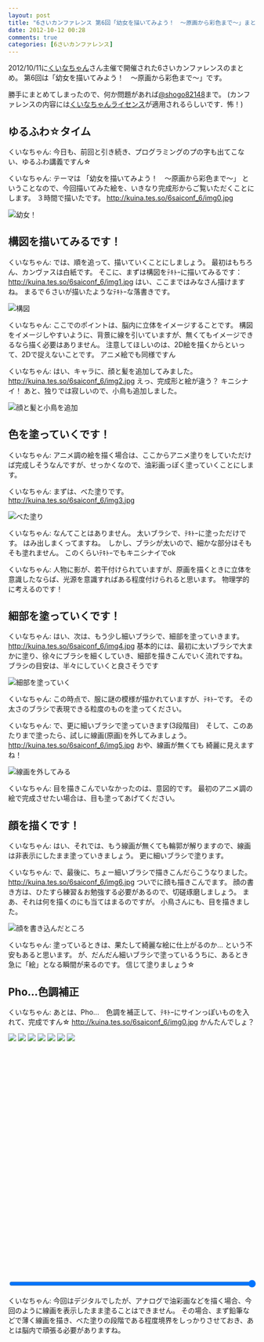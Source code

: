 ```yaml
---
layout: post
title: "6さいカンファレンス 第6回「幼女を描いてみよう！　～原画から彩色まで～」まとめ"
date: 2012-10-12 00:28
comments: true
categories: [6さいカンファレンス]
---
```


2012/10/11に[くいなちゃん](https://twitter.com/kuina_tesso)さん主催で開催された6さいカンファレンスのまとめ。
第6回は「幼女を描いてみよう！　～原画から彩色まで～」です。

勝手にまとめてしまったので、何か問題があれば[@shogo82148](https://twitter.com/shogo82148)まで。
(カンファレンスの内容には[くいなちゃんライセンス](https://twitter.com/kuina_tesso/status/211885730174222336)が適用されるらしいです．怖！)

<!-- more -->

## ゆるふわ☆タイム

くいなちゃん: 今日も、前回と引き続き、プログラミングのプの字も出てこない、ゆるふわ講義ですん☆

くいなちゃん: テーマは 「幼女を描いてみよう！　～原画から彩色まで～」 ということなので、今回描いてみた絵を、いきなり完成形からご覧いただくことにします。
３時間で描いたです。
<http://kuina.tes.so/6saiconf_6/img0.jpg>

![幼女！](http://kuina.tes.so/6saiconf_6/img0.jpg)


## 構図を描いてみるです！

くいなちゃん: では、順を追って、描いていくことにしましょう。
最初はもちろん、カンヴァスは白紙です。
そこに、まずは構図をﾃｷﾄｰに描いてみるです：
<http://kuina.tes.so/6saiconf_6/img1.jpg>
はい、ここまではみなさん描けますね。
まるで６さいが描いたようなﾃｷﾄｰな落書きです。

![構図](http://kuina.tes.so/6saiconf_6/img1.jpg)

くいなちゃん: ここでのポイントは、脳内に立体をイメージすることです。
構図をイメージしやすいように、背景に線を引いていますが、無くてもイメージできるなら描く必要はありません。
注意してほしいのは、2D絵を描くからといって、2Dで捉えないことです。
アニメ絵でも同様ですん

くいなちゃん: はい、キャラに、顔と髪を追加してみました。
<http://kuina.tes.so/6saiconf_6/img2.jpg>
えっ、完成形と絵が違う？
キニシナイ！
あと、独りでは寂しいので、小鳥も追加しました。

![顔と髪と小鳥を追加](http://kuina.tes.so/6saiconf_6/img2.jpg)


## 色を塗っていくです！

くいなちゃん: アニメ調の絵を描く場合は、ここからアニメ塗りをしていただけば完成しそうなんですが、せっかくなので、油彩画っぽく塗っていくことにします。

くいなちゃん: まずは、べた塗りです。
<http://kuina.tes.so/6saiconf_6/img3.jpg>

![べた塗り](http://kuina.tes.so/6saiconf_6/img3.jpg)

くいなちゃん: なんてことはありません。
太いブラシで、ﾃｷﾄｰに塗っただけです。
はみ出しまくってますね。　しかし、ブラシが太いので、細かな部分はそもそも塗れません。
このくらいﾃｷﾄｰでもキニシナイでok

くいなちゃん: 人物に影が、若干付けられていますが、原画を描くときに立体を意識したならば、光源を意識すればある程度付けられると思います。
物理学的に考えるのです！


## 細部を塗っていくです！

くいなちゃん: はい、次は、もう少し細いブラシで、細部を塗っていきます。<http://kuina.tes.so/6saiconf_6/img4.jpg>
基本的には、最初に太いブラシで大まかに塗り、徐々にブラシを細くしていき、細部を描きこんでいく流れですね。
ブラシの目安は、半々にしていくと良さそうです

![細部を塗っていく](http://kuina.tes.so/6saiconf_6/img4.jpg)

くいなちゃん: この時点で、服に謎の模様が描かれていますが、ﾃｷﾄｰです。
その太さのブラシで表現できる粒度のものを塗ってください。

くいなちゃん: で、更に細いブラシで塗っていきます(3段階目)　そして、このあたりまで塗ったら、試しに線画(原画)を外してみましょう。
<http://kuina.tes.so/6saiconf_6/img5.jpg>
おや、線画が無くても 綺麗に見えますね！

![線画を外してみる](http://kuina.tes.so/6saiconf_6/img5.jpg)

くいなちゃん: 目を描きこんでいなかったのは、意図的です。
最初のアニメ調の絵で完成させたい場合は、目も塗ってあげてください。


## 顔を描くです！
くいなちゃん: はい、それでは、もう線画が無くても輪郭が解りますので、線画は非表示にしたまま塗っていきましょう。
更に細いブラシで塗ります。

くいなちゃん: で、最後に、ちょー細いブラシで描きこんだらこうなりました。
<http://kuina.tes.so/6saiconf_6/img6.jpg>
ついでに顔も描きこんでます。
顔の書き方は、ひたすら練習＆お勉強する必要があるので、切磋琢磨しましょう。
まあ、それは何を描くのにも当てはまるのですが。
小鳥さんにも、目を描きました。

![顔を書き込んだところ](http://kuina.tes.so/6saiconf_6/img6.jpg)

くいなちゃん: 塗っているときは、果たして綺麗な絵に仕上がるのか…
という不安もあると思います。
が、だんだん細いブラシで塗っているうちに、あるとき急に「絵」となる瞬間が来るのです。
信じて塗りましょう☆


## Pho...色調補正

くいなちゃん: あとは、Pho...　色調を補正して、ﾃｷﾄｰにサインっぽいものを入れて、完成ですん☆
<http://kuina.tes.so/6saiconf_6/img0.jpg>
かんたんでしょ？

<div style="height:500px;">
<div style="position:relative">
<img id="image0" src="http://kuina.tes.so/6saiconf_6/img1.jpg">
<img id="image1" src="http://kuina.tes.so/6saiconf_6/img2.jpg">
<img id="image2" src="http://kuina.tes.so/6saiconf_6/img3.jpg">
<img id="image3" src="http://kuina.tes.so/6saiconf_6/img4.jpg">
<img id="image4" src="http://kuina.tes.so/6saiconf_6/img5.jpg">
<img id="image5" src="http://kuina.tes.so/6saiconf_6/img6.jpg">
<img id="image6" src="http://kuina.tes.so/6saiconf_6/img0.jpg">
</div>
</div>

<input type="range" id="range" min="0" max="600" value="600" style="width:100%;">

<script>
window.addEventListener('load', function() {
    var i, style;
    for(i=0;i<=6;i++) {
        style = $('image' + i).style;
        style.position = 'absolute';
        style.top = '0px';
        style.left = '0px';
    }

    $("range").addEventListener('change', function() {
        var i, style, val = $('range').value / 100 + 1;
        var opacity;
        for(i=0;i<=6;i++) {
            style = $('image' + i).style;
            opacity = val - i;
            if(opacity<0) opacity = 0;
            if(opacity>1) opacity = 1;
            style.opacity = opacity;
        }
    });

    function $(name) {
        return document.getElementById(name);
    }
});
</script>

くいなちゃん: 今回はデジタルでしたが、アナログで油彩画などを描く場合、今回のように線画を表示したまま塗ることはできません。
その場合、まず鉛筆などで薄く線画を描き、べた塗りの段階である程度境界をしっかりさせておき、あとは脳内で頑張る必要がありますね。

